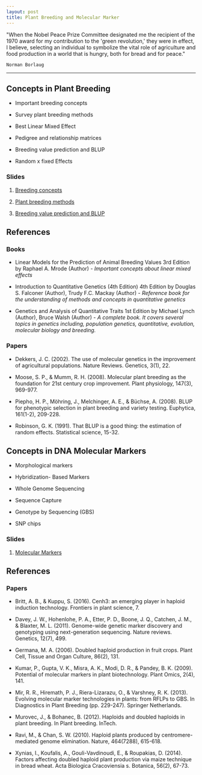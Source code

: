 ```yaml
---
layout: post
title: Plant Breeding and Molecular Marker
---
```


"When the Nobel Peace Prize Committee designated me the recipient of the 1970 award for my contribution to the 'green revolution,' they were in effect, I believe, selecting an individual to symbolize the vital role of agriculture and food production in a world that is hungry, both for bread and for peace."

`Norman Borlaug`

-----------------------------------------

## Concepts in Plant Breeding

- Important breeding concepts

- Survey plant breeding methods

- Best Linear Mixed Effect

- Pedigree and relationship	matrices

- Breeding value prediction and BLUP

- Random x fixed Effects

### Slides

1. [Breeding concepts](https://github.com/lfelipe-ferrao/lfelipe-ferrao.github.io/blob/master/classes/plant_breeding_1.pdf)

2. [Plant breeding methods](https://github.com/lfelipe-ferrao/lfelipe-ferrao.github.io/blob/master/classes/plant_breeding_2.pdf)

3. [Breeding value prediction and BLUP](https://github.com/lfelipe-ferrao/lfelipe-ferrao.github.io/blob/master/classes/plant_breeding_3.pdf)

## References

### Books

- Linear Models for the Prediction of Animal Breeding Values 3rd Edition
by Raphael A. Mrode (Author) - *Important concepts about linear mixed effects*

- Introduction to Quantitative Genetics (4th Edition) 4th Edition
by Douglas S. Falconer (Author), Trudy F.C. Mackay (Author) - *Reference book for the understanding of methods and concepts in quantitative genetics*

- Genetics and Analysis of Quantitative Traits 1st Edition by Michael Lynch  (Author), Bruce Walsh (Author) - *A complete book. It covers several topics in genetics including, population genetics, quantitative, evolution, molecular biology and breeding.*

### Papers

- Dekkers, J. C. (2002). The use of molecular genetics in the improvement of agricultural populations. Nature Reviews. Genetics, 3(1), 22.

- Moose, S. P., & Mumm, R. H. (2008). Molecular plant breeding as the foundation for 21st century crop improvement. Plant physiology, 147(3), 969-977.

- Piepho, H. P., Möhring, J., Melchinger, A. E., & Büchse, A. (2008). BLUP for phenotypic selection in plant breeding and variety testing. Euphytica, 161(1-2), 209-228.

- Robinson, G. K. (1991). That BLUP is a good thing: the estimation of random effects. Statistical science, 15-32.

## Concepts in DNA Molecular Markers

- Morphological markers

- Hybridization- Based Markers

- Whole Genome Sequencing

- Sequence Capture

- Genotype by Sequencing (GBS)

- SNP chips

### Slides

1. [Molecular Markers](https://github.com/lfelipe-ferrao/lfelipe-ferrao.github.io/blob/master/classes/plant_breeding_4.pdf)

## References

### Papers

- Britt, A. B., & Kuppu, S. (2016). Cenh3: an emerging player in haploid induction technology. Frontiers in plant science, 7.

- Davey, J. W., Hohenlohe, P. A., Etter, P. D., Boone, J. Q., Catchen, J. M., & Blaxter, M. L. (2011). Genome-wide genetic marker discovery and genotyping using next-generation sequencing. Nature reviews. Genetics, 12(7), 499.

- Germana, M. A. (2006). Doubled haploid production in fruit crops. Plant Cell, Tissue and Organ Culture, 86(2), 131.

- Kumar, P., Gupta, V. K., Misra, A. K., Modi, D. R., & Pandey, B. K. (2009). Potential of molecular markers in plant biotechnology. Plant Omics, 2(4), 141.

- Mir, R. R., Hiremath, P. J., Riera-Lizarazu, O., & Varshney, R. K. (2013). Evolving molecular marker technologies in plants: from RFLPs to GBS. In Diagnostics in Plant Breeding (pp. 229-247). Springer Netherlands.

- Murovec, J., & Bohanec, B. (2012). Haploids and doubled haploids in plant breeding. In Plant breeding. InTech.

- Ravi, M., & Chan, S. W. (2010). Haploid plants produced by centromere-mediated genome elimination. Nature, 464(7288), 615-618.

- Xynias, I., Koufalis, A., Gouli-Vavdinoudi, E., & Roupakias, D. (2014). Factors affecting doubled haploid plant production via maize technique in bread wheat. Acta Biologica Cracoviensia s. Botanica, 56(2), 67-73.
